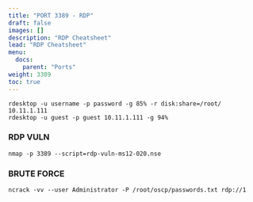 ```yaml
---
title: "PORT 3389 - RDP"
draft: false
images: []
description: "RDP Cheatsheet"
lead: "RDP Cheatsheet"
menu:
  docs:
    parent: "Ports"
weight: 3389
toc: true
---
```

```
rdesktop -u username -p password -g 85% -r disk:share=/root/ 10.11.1.111
rdesktop -u guest -p guest 10.11.1.111 -g 94%
```
### RDP VULN
```
nmap -p 3389 --script=rdp-vuln-ms12-020.nse
```
### BRUTE FORCE
```
ncrack -vv --user Administrator -P /root/oscp/passwords.txt rdp://1
```